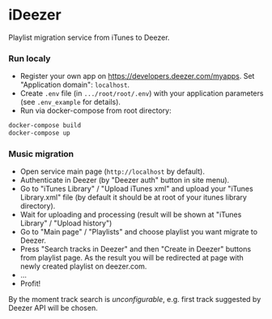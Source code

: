 # iDeezer

Playlist migration service from iTunes to Deezer.

### Run localy

* Register your own app on https://developers.deezer.com/myapps. Set "Application domain": `localhost`.
* Create `.env` file (in `.../root/root/.env`) with your application parameters (see `.env_example` for details).
* Run via docker-compose from root directory:
```bash
docker-compose build
docker-compose up
```

### Music migration
* Open service main page (`http://localhost` by default).
* Authenticate in Deezer (by "Deezer auth" button in site menu).
* Go to "iTunes Library" / "Upload iTunes xml" and upload your "iTunes Library.xml" file (by default it should be at root of your itunes library directory).
* Wait for uploading and processing (result will be shown at "iTunes Library" / "Upload history")
* Go to "Main page" / "Playlists" and choose playlist you want migrate to Deezer.
* Press "Search tracks in Deezer" and then "Create in Deezer" buttons from playlist page. As the result you will be redirected at page with newly created playlist on deezer.com.
* ...
* Profit!

By the moment track search is *unconfigurable*, e.g. first track suggested by Deezer API will be chosen.
